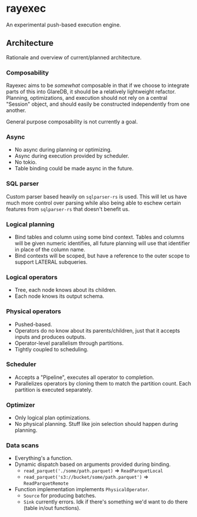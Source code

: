 # rayexec

An experimental push-based execution engine.

## Architecture

Rationale and overview of current/planned architecture.

### Composability

Rayexec aims to be _somewhat_ composable in that if we choose to integrate parts
of this into GlareDB, it should be a relatively lightweight refactor. Planning,
optimizations, and execution should not rely on a central "Session" object, and
should easily be constructed independently from one another.

General purpose composability is not currently a goal.

### Async

- No async during planning or optimizing.
- Async during execution provided by scheduler.
- No tokio.
- Table binding could be made async in the future.

### SQL parser

Custom parser based heavily on `sqlparser-rs` is used. This will let us have
much more control over parsing while also being able to eschew certain features
from `sqlparser-rs` that doesn't benefit us.

### Logical planning

- Bind tables and column using some bind context. Tables and columns will be
  given numeric identifies, all future planning will use that identifier in
  place of the column name.
- Bind contexts will be scoped, but have a reference to the outer scope to
  support LATERAL subqueries.

### Logical operators

- Tree, each node knows about its children.
- Each node knows its output schema.
  
### Physical operators

- Pushed-based.
- Operators do no know about its parents/children, just that it accepts inputs
  and produces outputs.
- Operator-level parallelism through partitions.
- Tightly coupled to scheduling.

### Scheduler

- Accepts a "Pipeline", executes all operator to completion.
- Parallelizes operators by cloning them to match the partition count. Each
  partition is executed separately.

### Optimizer

- Only logical plan optimizations.
- No physical planning. Stuff like join selection should happen during planning.

### Data scans

- Everything's a function.
- Dynamic dispatch based on arguments provided during binding.
  - `read_parquet('./some/path.parquet)` => `ReadParquetLocal`
  - `read_parquet('s3://bucket/some/path.parquet')` => `ReadParquetRemote`
- Function implementation implements `PhysicalOperator`.
  - `Source` for producing batches.
  - `Sink` currently errors. Idk if there's something we'd want to do there
    (table in/out functions).

